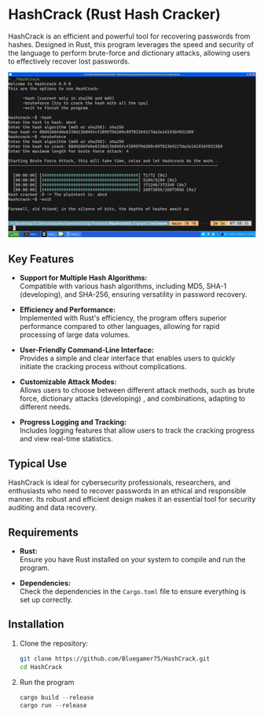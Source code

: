 # HashCrack (Rust Hash Cracker)

HashCrack is an efficient and powerful tool for recovering passwords from hashes. Designed in Rust, this program leverages the speed and security of the language to perform brute-force and dictionary attacks, allowing users to effectively recover lost passwords.

![Rust Hash Cracker Example](media/HashCrackprueba.png)

## Key Features

- **Support for Multiple Hash Algorithms:**  
  Compatible with various hash algorithms, including MD5, SHA-1 (developing), and SHA-256, ensuring versatility in password recovery.

- **Efficiency and Performance:**  
  Implemented with Rust's efficiency, the program offers superior performance compared to other languages, allowing for rapid processing of large data volumes.

- **User-Friendly Command-Line Interface:**  
  Provides a simple and clear interface that enables users to quickly initiate the cracking process without complications.

- **Customizable Attack Modes:**  
  Allows users to choose between different attack methods, such as brute force, dictionary attacks (developing) , and combinations, adapting to different needs.

- **Progress Logging and Tracking:**  
  Includes logging features that allow users to track the cracking progress and view real-time statistics.

## Typical Use

HashCrack is ideal for cybersecurity professionals, researchers, and enthusiasts who need to recover passwords in an ethical and responsible manner. Its robust and efficient design makes it an essential tool for security auditing and data recovery.

## Requirements

- **Rust:**  
  Ensure you have Rust installed on your system to compile and run the program.

- **Dependencies:**  
  Check the dependencies in the `Cargo.toml` file to ensure everything is set up correctly.

## Installation

1. Clone the repository:

   ```bash
   git clone https://github.com/Bluegamer75/HashCrack.git
   cd HashCrack

2. Run the program

    ```rust
    cargo build --release
    cargo run --release
